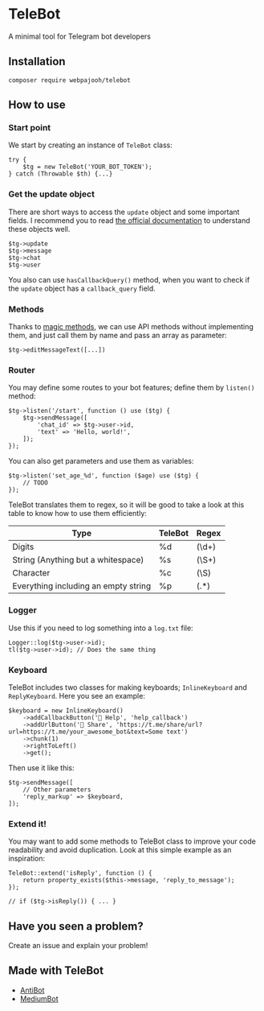# TeleBot

A minimal tool for Telegram bot developers

## Installation

`composer require webpajooh/telebot`

## How to use

### Start point
We start by creating an instance of `TeleBot` class:

    try {
        $tg = new TeleBot('YOUR_BOT_TOKEN');
    } catch (Throwable $th) {...}

### Get the update object
There are short ways to access the `update` object and some important fields. I recommend you to read [the official documentation](https://core.telegram.org/bots/api) to understand these objects well.

    $tg->update
    $tg->message
    $tg->chat
    $tg->user

You also can use `hasCallbackQuery()` method, when you want to check if the `update` object has a `callback_query` field.

### Methods
Thanks to [magic methods](https://www.php.net/manual/en/language.oop5.magic.php), we can use API methods without implementing them, and just call them by name and pass an array as parameter:

    $tg->editMessageText([...])

### Router
You may define some routes to your bot features; define them by `listen()` method:

    $tg->listen('/start', function () use ($tg) {
        $tg->sendMessage([
            'chat_id' => $tg->user->id,
            'text' => 'Hello, world!',
        ]);
    });

You can also get parameters and use them as variables:

    $tg->listen('set_age_%d', function ($age) use ($tg) {
        // TODO
    });

TeleBot translates them to regex, so it will be good to take a look at this table to know how to use them efficiently:

| Type |TeleBot| Regex |
|--|--|--|
| Digits | %d | (\d+) |
| String (Anything but a whitespace) | %s | (\S+) |
| Character | %c | (\S) |
| Everything including an empty string| %p | (.*) |

### Logger
Use this if you need to log something into a `log.txt` file:

    Logger::log($tg->user->id);
    tl($tg->user->id); // Does the same thing

### Keyboard
TeleBot includes two classes for making keyboards; `InlineKeyboard` and `ReplyKeyboard`. Here you see an example:

    $keyboard = new InlineKeyboard()
        ->addCallbackButton('📕 Help', 'help_callback')
        ->addUrlButton('📱 Share', 'https://t.me/share/url?url=https://t.me/your_awesome_bot&text=Some text')
        ->chunk(1)
        ->rightToLeft()
        ->get();

Then use it like this:

    $tg->sendMessage([
	    // Other parameters
        'reply_markup' => $keyboard,
    ]);

### Extend it!
You may want to add some methods to TeleBot class to improve your code readability and avoid duplication. Look at this simple example as an inspiration:

    TeleBot::extend('isReply', function () {
        return property_exists($this->message, 'reply_to_message');
    });

    // if ($tg->isReply()) { ... }

## Have you seen a problem?

Create an issue and explain your problem!


## Made with TeleBot

- <a  href="https://github.com/WebPajooh/AntiBot">AntiBot</a>
- <a  href="https://github.com/WebPajooh/MediumBot">MediumBot</a>
